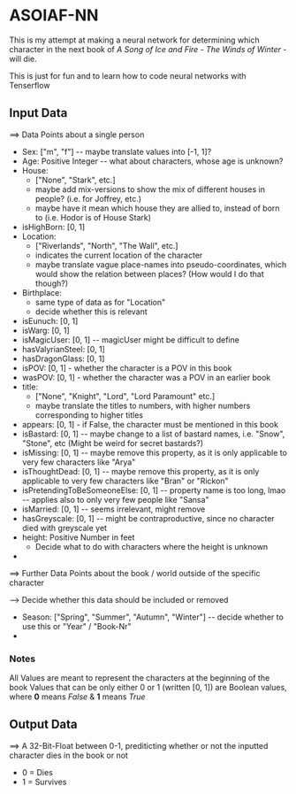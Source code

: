 # ASOIAF-NN

This is my attempt at making a neural network for determining which character in the next book of _A Song of Ice and Fire_ - _The Winds of Winter_ - will die.

This is just for fun and to learn how to code neural networks with Tenserflow

## Input Data

==> Data Points about a single person

-   Sex: ["m", "f"] -- maybe translate values into [-1, 1]?
-   Age: Positive Integer -- what about characters, whose age is unknown?
-   House:
    -   ["None", "Stark", etc.]
    -   maybe add mix-versions to show the mix of different houses in people? (i.e. for Joffrey, etc.)
    -   maybe have it mean which house they are allied to, instead of born to (i.e. Hodor is of House Stark)
-   isHighBorn: [0, 1]
-   Location:
    -   ["Riverlands", "North", "The Wall", etc.]
    -   indicates the current location of the character
    -   maybe translate vague place-names into pseudo-coordinates, which would show the relation between places? (How would I do that though?)
-   Birthplace:
    -   same type of data as for "Location"
    -   decide whether this is relevant
-   isEunuch: [0, 1]
-   isWarg: [0, 1]
-   isMagicUser: [0, 1] -- magicUser might be difficult to define
-   hasValyrianSteel: [0, 1]
-   hasDragonGlass: [0, 1]
-   isPOV: [0, 1] - whether the character is a POV in this book
-   wasPOV: [0, 1] - whether the character was a POV in an earlier book
-   title:
    -   ["None", "Knight", "Lord", "Lord Paramount" etc.]
    -   maybe translate the titles to numbers, with higher numbers corresponding to higher titles
-   appears: [0, 1] - if False, the character must be mentioned in this book
-   isBastard: [0, 1] -- maybe change to a list of bastard names, i.e. "Snow", "Stone", etc (Might be weird for secret bastards?)
-   isMissing: [0, 1] -- maybe remove this property, as it is only applicable to very few characters like "Arya"
-   isThoughtDead: [0, 1] -- maybe remove this property, as it is only applicable to very few characters like "Bran" or "Rickon"
-   isPretendingToBeSomeoneElse: [0, 1] -- property name is too long, lmao -- applies also to only very few people like "Sansa"
-   isMarried: [0, 1] -- seems irrelevant, might remove
-   hasGreyscale: [0, 1] -- might be contraproductive, since no character died with greyscale yet
-   height: Positive Number in feet
    -   Decide what to do with characters where the height is unknown
-

==> Further Data Points about the book / world outside of the specific character

--> Decide whether this data should be included or removed

-   Season: ["Spring", "Summer", "Autumn", "Winter"] -- decide whether to use this or "Year" / "Book-Nr"
-

### Notes

All Values are meant to represent the characters at the beginning of the book
Values that can be only either 0 or 1 (written [0, 1]) are Boolean values, where **0** means _False_ & **1** means _True_

## Output Data

==> A 32-Bit-Float between 0-1, prediticting whether or not the inputted character dies in the book or not

-   0 = Dies
-   1 = Survives
